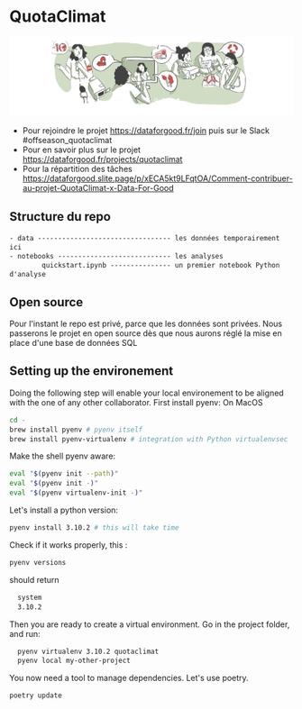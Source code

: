 # QuotaClimat
![](coverquotaclimat.png)

- Pour rejoindre le projet https://dataforgood.fr/join puis sur le Slack #offseason_quotaclimat
- Pour en savoir plus sur le projet https://dataforgood.fr/projects/quotaclimat
- Pour la répartition des tâches https://dataforgood.slite.page/p/xECA5kt9LFqtOA/Comment-contribuer-au-projet-QuotaClimat-x-Data-For-Good

## Structure du repo
```
- data --------------------------------- les données temporairement ici
- notebooks ---------------------------- les analyses
        quickstart.ipynb --------------- un premier notebook Python d'analyse
```

## Open source

Pour l'instant le repo est privé, parce que les données sont privées.
Nous passerons le projet en open source dès que nous aurons réglé la mise en place d'une base de données SQL

## Setting up the environement
Doing the following step will enable your local environement to be aligned with the one of any other collaborator.
First install pyenv:
On MacOS
```bash
cd -
brew install pyenv # pyenv itself
brew install pyenv-virtualenv # integration with Python virtualenvsec
```

Make the shell pyenv aware:
```bash
eval "$(pyenv init --path)"
eval "$(pyenv init -)"
eval "$(pyenv virtualenv-init -)"
```

Let's install a python version:
```bash
pyenv install 3.10.2 # this will take time
```
Check if it works properly, this :
```bash
pyenv versions
```
should return 
```bash
  system
  3.10.2
```

Then you are ready to create a virtual environment. Go in the project folder, and run:
```bash
  pyenv virtualenv 3.10.2 quotaclimat
  pyenv local my-other-project
```

You now need a tool to manage dependencies. Let's use poetry.
```bash
poetry update
```